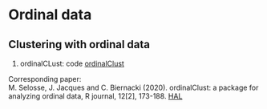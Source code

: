 # Ordinal data

## Clustering with ordinal data

1. ordinalCLust: code [ordinalClust](ordinalClust_1.3.5.tar.gz)

Corresponding paper:<br>
M. Selosse, J. Jacques and C. Biernacki (2020). ordinalClust: a package for analyzing ordinal data, R journal, 12[2], 173-188.  <a href="[ttps://hal.inria.fr/hal-01678800]">HAL</a>

